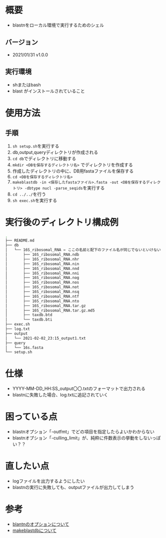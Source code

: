 # 概要
- blastnをローカル環境で実行するためのシェル

## バージョン
- 2021/01/31 v1.0.0

## 実行環境
- shまたはbash
- blast
がインストールされていること

# 使用方法
## 手順
1. `sh setup.sh`を実行する
1. db,output,queryディレクトリが作成される
1. `cd db`でディレクトリに移動する
1. `mkdir <DBを保存するディレクトリ名>` でディレクトリを作成する
1. 作成したディレクトリの中に、DB用fastaファイルを保存する
1. `cd <DBを保存するディレクトリ名>`
1. `makeblastdb -in <保存したfastaファイル>.fasta -out <DBを保存するディレクトリ> -dbtype nucl -parse_seqids`を実行する
1. `cd ../../`を行う
1. `sh exec.sh`を実行する

# 実行後のディレクトリ構成例
```bash
.
├── README.md
├── db
│   └── 16S_ribosomal_RNA ← ここの名前と配下のファイル名が同じでないといけない
│       ├── 16S_ribosomal_RNA.ndb
│       ├── 16S_ribosomal_RNA.nhr
│       ├── 16S_ribosomal_RNA.nin
│       ├── 16S_ribosomal_RNA.nnd
│       ├── 16S_ribosomal_RNA.nni
│       ├── 16S_ribosomal_RNA.nog
│       ├── 16S_ribosomal_RNA.nos
│       ├── 16S_ribosomal_RNA.not
│       ├── 16S_ribosomal_RNA.nsq
│       ├── 16S_ribosomal_RNA.ntf
│       ├── 16S_ribosomal_RNA.nto
│       ├── 16S_ribosomal_RNA.tar.gz
│       ├── 16S_ribosomal_RNA.tar.gz.md5
│       ├── taxdb.btd
│       └── taxdb.bti
├── exec.sh
├── log.txt
├── output
│   └── 2021-02-02_23:15_output1.txt
├── query
│   └── 16s.fasta
└── setup.sh

```

# 仕様
- YYYY-MM-DD_HH:SS_output〇〇.txtのフォーマットで出力される
- blastnに失敗した場合、log.txtに追記されていく

# 困っている点
- blastnオプション「-outfmt」でどの項目を指定したらよいかわからない
- blastnオプション「-culling_limit」が、純粋に件数表示の挙動をしないっぽい？？

# 直したい点
- logファイルを出力するようにしたい
- blastnの実行に失敗しても、outputファイルが出力してしまう

# 参考
- [blantnのオプションについて](https://www.ncbi.nlm.nih.gov/books/NBK279684/)
- [makeblastdbについて](https://bi.biopapyrus.jp/seq/blast/makeblastdb.html)